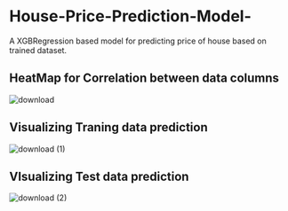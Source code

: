 # House-Price-Prediction-Model-
A XGBRegression based model for predicting price of house based on trained dataset.



## HeatMap for Correlation between data columns
![download](https://user-images.githubusercontent.com/78251168/209462838-3b491baa-a2d9-40d2-b106-3cd81e63ac6c.jpg)


## Visualizing Traning data prediction
![download (1)](https://user-images.githubusercontent.com/78251168/209462839-9a96c8f5-3f32-4a44-bd11-f3342a74e3e3.jpg)


## VIsualizing Test data prediction
![download (2)](https://user-images.githubusercontent.com/78251168/209462842-f2208187-84ae-4ab9-99a9-78f700795a97.jpg)

